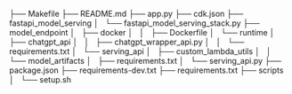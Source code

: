 


├── Makefile
├── README.md
├── app.py
├── cdk.json
├── fastapi_model_serving
│   └── fastapi_model_serving_stack.py
├── model_endpoint
│   ├── docker
│   │   ├── Dockerfile
│   └── runtime
│       ├── chatgpt_api
│       │   ├── chatgpt_wrapper_api.py
│       │   └── requirements.txt
│       └── serving_api
│           ├── custom_lambda_utils
│           │   └── model_artifacts
│           ├── requirements.txt
│           └── serving_api.py
├── package.json
├── requirements-dev.txt
├── requirements.txt
├── scripts
│   └── setup.sh